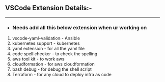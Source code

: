 ## VSCode Extension Details:-
---


* ### Needs add all this below extension when ur working on 

1. vscode-yaml-validation - Ansible
2. kubernetes support - kubernetes
3. yaml extension - for all the yaml file
4. code spell checker - to check the spelling
5. aws tool kit  - to work aws 
6. cloudformation - for aws cloudformation 
7. bash debug - for debug the shell script 
8. Terraform - for any cloud to deploy infra as code 




